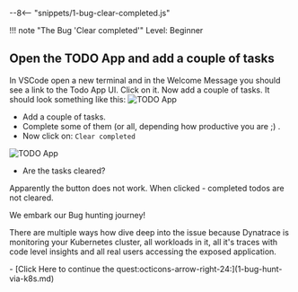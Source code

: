 --8<-- "snippets/1-bug-clear-completed.js"

!!! note "The Bug 'Clear completed'"
    Level: Beginner

## Open the TODO App and add a couple of tasks

In VSCode open a new terminal and in the Welcome Message you should see a link to the Todo App UI. Click on it. Now add a couple of tasks.
It should look something like this:
![TODO App](../img/todo_app.png)


- Add a couple of tasks. 
- Complete some of them (or all, depending how productive you are ;) . 
- Now click on: ``Clear completed`` 

![TODO App](../img/todo_completed.png)

- Are the tasks cleared?

Apparently the button does not work. When clicked - completed todos are not cleared. 

We embark our Bug hunting journey! 

There are multiple ways how dive deep into the issue because Dynatrace is monitoring your Kubernetes cluster, all workloads in it, all it's traces with code level insights and all real users accessing the exposed application.


<div class="grid cards" markdown>
- [Click Here to continue the quest:octicons-arrow-right-24:](1-bug-hunt-via-k8s.md)
</div>
